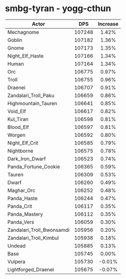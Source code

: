 # smbg-tyran - yogg-cthun
| Actor | DPS | Increase |
|---|:---:|:---:|
|Mechagnome|107248|1.42%|
|Goblin|107182|1.36%|
|Gnome|107173|1.35%|
|Night_Elf_Haste|107166|1.34%|
|Human|107164|1.34%|
|Orc|106775|0.97%|
|Troll|106755|0.96%|
|Draenei|106707|0.91%|
|Zandalari_Troll_Paku|106659|0.86%|
|Highmountain_Tauren|106641|0.85%|
|Void_Elf|106617|0.82%|
|Kul_Tiran|106598|0.81%|
|Blood_Elf|106597|0.81%|
|Worgen|106592|0.80%|
|Night_Elf_Crit|106585|0.79%|
|Nightborne|106575|0.78%|
|Dark_Iron_Dwarf|106523|0.74%|
|Panda_Fortune_Cookie|106365|0.59%|
|Tauren|106309|0.53%|
|Dwarf|106260|0.49%|
|Maghar_Orc|106252|0.48%|
|Panda_Haste|106244|0.47%|
|Panda_Crit|106117|0.35%|
|Panda_Mastery|106112|0.35%|
|Panda_Vers|106059|0.30%|
|Zandalari_Troll_Bwonsamdi|105956|0.20%|
|Zandalari_Troll_Kimbul|105938|0.18%|
|Undead|105885|0.13%|
|Base|105745|0.00%|
|Vulpera|105730|-0.01%|
|Lightforged_Draenei|105675|-0.07%|
